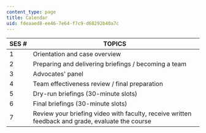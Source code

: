 ```yaml
---
content_type: page
title: Calendar
uid: fdeaaed8-ee46-7e64-f7c9-d68292b40a7c
---
```


| SES # | TOPICS |
| --- | --- |
| 1 | Orientation and case overview |
| 2 | Preparing and delivering briefings / becoming a team |
| 3 | Advocates' panel |
| 4 | Team effectiveness review / final preparation |
| 5 | Dry-run briefings (30-minute slots) |
| 6 | Final briefings (30-minute slots) |
| 7 | Review your briefing video with faculty, receive written feedback and grade, evaluate the course